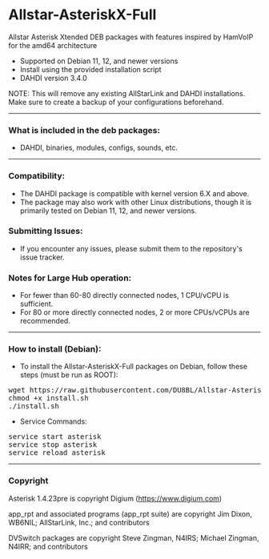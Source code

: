 # Allstar-AsteriskX-Full
Allstar Asterisk Xtended DEB packages with features inspired by HamVoIP for the amd64 architecture
* Supported on Debian 11, 12, and newer versions
* Install using the provided installation script
* DAHDI version 3.4.0

NOTE: This will remove any existing AllStarLink and DAHDI installations. Make sure to create a backup of your configurations beforehand.

-----------------------------------------------------------

### What is included in the deb packages:

* DAHDI, binaries, modules, configs, sounds, etc.

-----------------------------------------------------------

### Compatibility:

* The DAHDI package is compatible with kernel version 6.X and above.
* The package may also work with other Linux distributions, though it is primarily tested on Debian 11, 12, and newer versions.

### Submitting Issues:

* If you encounter any issues, please submit them to the repository's issue tracker.

### Notes for Large Hub operation:

* For fewer than 60-80 directly connected nodes, 1 CPU/vCPU is sufficient.
* For 80 or more directly connected nodes, 2 or more CPUs/vCPUs are recommended.

-----------------------------------------------------------

### How to install (Debian):

* To install the Allstar-AsteriskX-Full packages on Debian, follow these steps (must be run as ROOT):

<pre>
wget https://raw.githubusercontent.com/DU8BL/Allstar-AsteriskX-Full/main/install.sh
chmod +x install.sh
./install.sh
</pre>

* Service Commands:

<pre>
service start asterisk
service stop asterisk
service reload asterisk
</pre>

-----------------------------------------------------------

### Copyright

Asterisk 1.4.23pre is copyright Digium (https://www.digium.com)

app_rpt and associated programs (app_rpt suite) are copyright Jim Dixon, WB6NIL; AllStarLink, Inc.; and contributors

DVSwitch packages are copyright Steve Zingman, N4IRS; Michael Zingman, N4IRR; and contributors
